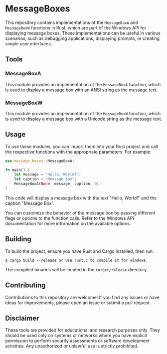 
# MessageBoxes

This repository contains implementations of the `MessageBoxA` and `MessageBoxW` functions in Rust, which are part of the Windows API for displaying message boxes. These implementations can be useful in various scenarios, such as debugging applications, displaying prompts, or creating simple user interfaces.

## Tools

### MessageBoxA

This module provides an implementation of the `MessageBoxA` function, which is used to display a message box with an ANSI string as the message text.

### MessageBoxW

This module provides an implementation of the `MessageBoxW` function, which is used to display a message box with a Unicode string as the message text.

## Usage

To use these modules, you can import them into your Rust project and call the respective functions with the appropriate parameters. For example:

```rust
use message_boxes::MessageBoxA;

fn main() {
    let message = "Hello, World!";
    let caption = "Message Box";
    MessageBoxA(None, message, caption, 0);
}
```

This code will display a message box with the text "Hello, World!" and the caption "Message Box".

You can customize the behavior of the message box by passing different flags or options to the function calls. Refer to the Windows API documentation for more information on the available options.

## Building

To build the project, ensure you have Rust and Cargo installed, then run:

```
$ cargo build --release or Use rust.c to compile it for windows.
```

The compiled binaries will be located in the `target/release` directory.

## Contributing

Contributions to this repository are welcome! If you find any issues or have ideas for improvements, please open an issue or submit a pull request.

## Disclaimer

These tools are provided for educational and research purposes only. They should be used only on systems or networks where you have explicit permission to perform security assessments or software development activities. Any unauthorized or unlawful use is strictly prohibited.
